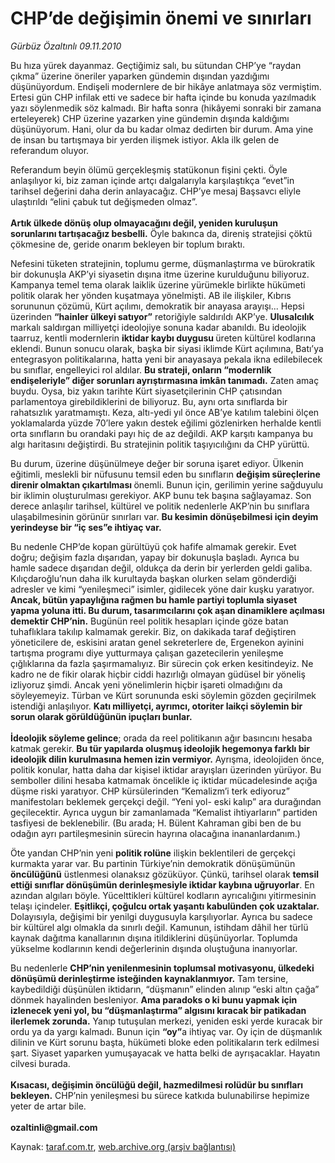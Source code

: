 # CHP’de değişimin önemi ve sınırları

*Gürbüz Özaltınlı 09.11.2010*

<div class="yazi"><p>Bu hıza yürek dayanmaz. Geçtiğimiz salı, bu sütundan CHP’ye “raydan çıkma” üzerine öneriler yaparken gündemin dışından yazdığımı düşünüyordum. Endişeli modernlere de bir hikâye anlatmaya söz vermiştim. Ertesi gün CHP infilak etti ve sadece bir hafta içinde bu konuda yazılmadık yazı söylenmedik söz kalmadı. Bir hafta sonra (hikâyemi sonraki bir zamana erteleyerek) CHP üzerine yazarken yine gündemin dışında kaldığımı düşünüyorum. Hani, olur da bu kadar olmaz dedirten bir durum. Ama yine de insan bu tartışmaya bir yerden ilişmek istiyor. Akla ilk gelen de referandum oluyor. </p>
<p>Referandum beyin ölümü gerçekleşmiş statükonun fişini çekti. Öyle anlaşılıyor ki, biz zaman içinde artçı dalgalarıyla karşılaştıkça “evet”in tarihsel değerini daha derin anlayacağız. CHP’ye mesaj Başsavcı eliyle ulaştırıldı “elini çabuk tut değişmeden olmaz”.<br/><br/><b>Artık ülkede dönüş olup olmayacağını değil, yeniden kuruluşun sorunlarını tartışacağız besbelli.</b> Öyle bakınca da, direniş stratejisi çöktü çökmesine de, geride onarım bekleyen bir toplum bıraktı. </p>
<p>Nefesini tüketen stratejinin, toplumu germe, düşmanlaştırma ve bürokratik bir dokunuşla AKP’yi siyasetin dışına itme üzerine kurulduğunu biliyoruz. Kampanya temel tema olarak laiklik üzerine yürümekle birlikte hükümeti politik olarak her yönden kuşatmaya yönelmişti. AB ile ilişkiler, Kıbrıs sorununun çözümü, Kürt açılımı, demokratik bir anayasa arayışı... Hepsi üzerinden <b>“hainler ülkeyi satıyor”</b> retoriğiyle saldırıldı AKP’ye. <b>Ulusalcılık</b> markalı saldırgan milliyetçi ideolojiye sonuna kadar abanıldı. Bu ideolojik taarruz, kentli modernlerin <b>iktidar kaybı duygusu </b>üreten kültürel kodlarına eklendi. Bunun sonucu olarak, başka bir siyasi iklimde Kürt açılımına, Batı’ya entegrasyon politikalarına, hatta yeni bir anayasaya pekala ikna edilebilecek bu sınıflar, engelleyici rol aldılar. <b>Bu strateji, onların “modernlik endişeleriyle” diğer sorunları ayrıştırmasına imkân tanımadı.</b> Zaten amaç buydu. Oysa, biz yakın tarihte Kürt siyasetçilerinin CHP çatısından parlamentoya girebildiklerini de biliyoruz. Bu, aynı orta sınıflarda bir rahatsızlık yaratmamıştı. Keza, altı-yedi yıl önce AB’ye katılım talebini ölçen yoklamalarda yüzde 70’lere yakın destek eğilimi gözlenirken herhalde kentli orta sınıfların bu orandaki payı hiç de az değildi. AKP karşıtı kampanya bu algı haritasını değiştirdi. Bu stratejinin politik taşıyıcılığını da CHP yürüttü.</p>
<p>Bu durum, üzerine düşünülmeye değer bir soruna işaret ediyor. Ülkenin eğitimli, meslekli bir nüfusunu temsil eden bu sınıfların <b>değişim süreçlerine</b> <b>direnir olmaktan çıkartılması </b>önemli. Bunun için, gerilimin yerine sağduyulu bir iklimin oluşturulması gerekiyor. AKP bunu tek başına sağlayamaz. Son derece anlaşılır tarihsel, kültürel ve politik nedenlerle AKP’nin bu sınıflara ulaşabilmesinin görünür sınırları var. <b>Bu kesimin dönüşebilmesi için deyim yerindeyse bir “iç ses”e ihtiyaç var.</b> </p>
<p>Bu nedenle CHP’de kopan gürültüyü çok hafife almamak gerekir. Evet doğru; değişim fazla dışarıdan, yapay bir dokunuşla başladı. Ayrıca bu hamle sadece dışarıdan değil, oldukça da derin bir yerlerden geldi galiba. Kılıçdaroğlu’nun daha ilk kurultayda başkan olurken selam gönderdiği adresler ve kimi “yenileşmeci” isimler, gidilecek yöne dair kuşku yaratıyor. <b>Ancak, bütün yapaylığına rağmen bu hamle partiyi toplumla siyaset yapma yoluna itti. Bu durum, tasarımcılarını çok aşan dinamiklere açılması demektir CHP’nin.</b> Bugünün reel politik hesapları içinde göze batan tuhaflıklara takılıp kalmamak gerekir. Biz, on dakikada taraf değiştiren yöneticilere de, eskisini aratan genel sekreterlere de, Ergenekon ayinini tartışma programı diye yutturmaya çalışan gazetecilerin yenileşme çığlıklarına da fazla şaşırmamalıyız. Bir sürecin çok erken kesitindeyiz. Ne kadro ne de fikir olarak hiçbir ciddi hazırlığı olmayan güdüsel bir yöneliş izliyoruz şimdi. Ancak yeni yönelimlerin hiçbir işareti olmadığını da söyleyemeyiz. Türban ve Kürt sorununda eski söylemin gözden geçirilmek istendiği anlaşılıyor. <b>Katı milliyetçi, ayrımcı, otoriter laikçi söylemin bir sorun olarak görüldüğünün ipuçları bunlar.<br/><br/></b><b>İdeolojik söyleme gelince</b>; orada da reel politikanın ağır basıncını hesaba katmak gerekir. <b>Bu tür yapılarda oluşmuş ideolojik hegemonya farklı bir ideolojik dilin kurulmasına hemen izin vermiyor.</b> Ayrışma, ideolojiden önce, politik konular, hatta daha dar kişisel iktidar arayışları üzerinden yürüyor. Bu semboller dilini hesaba katmamak öncelikle iç iktidar mücadelesinde açığa düşme riski yaratıyor. CHP kürsülerinden “Kemalizm’i terk ediyoruz” manifestoları beklemek gerçekçi değil. “Yeni yol- eski kalıp” ara durağından geçilecektir. Ayrıca uygun bir zamanlamada “Kemalist ihtiyarların” partiden tasfiyesi de beklenebilir. (Bu arada; H. Bülent Kahraman gibi ben de bu odağın ayrı partileşmesinin sürecin hayrına olacağına inananlardanım.) </p>
<p>Öte yandan CHP’nin yeni <b>politik rolüne</b> ilişkin beklentileri de gerçekçi kurmakta yarar var. Bu partinin Türkiye’nin demokratik dönüşümünün <b>öncülüğünü</b> üstlenmesi olanaksız gözüküyor. Çünkü, tarihsel olarak <b>temsil ettiği sınıflar dönüşümün derinleşmesiyle iktidar kaybına uğruyorlar</b>. En azından algıları böyle. Yücelttikleri kültürel kodların ayrıcalığını yitirmesinin telaşı içindeler. <b>Eşitlikçi, çoğulcu ortak yaşantı kabulünden çok uzaktalar.</b> Dolayısıyla, değişimi bir yenilgi duygusuyla karşılıyorlar. Ayrıca bu sadece bir kültürel algı olmakla da sınırlı değil. Kamunun, istihdam dâhil her türlü kaynak dağıtma kanallarının dışına itildiklerini düşünüyorlar. Toplumda yükselme kodlarının kendi değerlerinin dışında oluştuğuna inanıyorlar.<b> </b></p>
<p>Bu nedenlerle <b>CHP’nin yenilenmesinin toplumsal motivasyonu, ülkedeki dönüşümü derinleştirme isteğinden kaynaklanmıyor.</b> Tam tersine, kaybedildiği düşünülen iktidarın, “düşmanın” elinden alınıp “eski altın çağa” dönmek hayalinden besleniyor. <b>Ama paradoks o ki bunu yapmak için izlenecek yeni yol, bu “düşmanlaştırma” algısını kıracak bir patikadan ilerlemek zorunda.</b> Yanıp tutuşulan merkezi, yeniden eski yerde kuracak bir ordu ya da yargı kalmadı. Bunun için <b>“oy”</b>a ihtiyaç var. Oy için de düşmanlık dilinin ve Kürt sorunu başta, hükümeti bloke eden politikaların terk edilmesi şart. Siyaset yaparken yumuşayacak ve hatta belki de ayrışacaklar. Hayatın cilvesi burada.<br/><br/><b>Kısacası, değişimin öncülüğü değil, hazmedilmesi rolüdür bu sınıfları bekleyen.</b> CHP’nin yenileşmesi bu sürece katkıda bulunabilirse hepimize yeter de artar bile.<br/><br/><b>ozaltinli@gmail.com</b></p></div>

Kaynak: [taraf.com.tr](http://www.taraf.com.tr:80/gurbuz-ozaltinli/makale-chp-de-degisimin-onemi-ve-sinirlari.htm), [web.archive.org (arşiv bağlantısı)](http://web.archive.org/web/20101110212611/http://www.taraf.com.tr:80/gurbuz-ozaltinli/makale-chp-de-degisimin-onemi-ve-sinirlari.htm)
